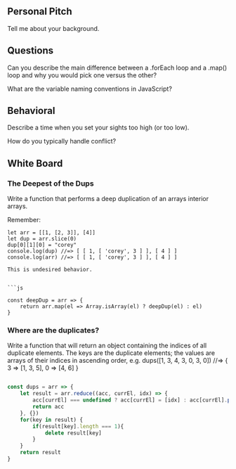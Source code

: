 ## Personal Pitch

Tell me about your background.

## Questions

Can you describe the main difference between a .forEach loop and a .map() loop and why you would pick one versus the other?

What are the variable naming conventions in JavaScript?  

## Behavioral

Describe a time when you set your sights too high (or too low).

How do you typically handle conflict?

## White Board

### The Deepest of the Dups

Write a function that performs a deep duplication of an arrays interior arrays.

Remember:

```
let arr = [[1, [2, 3]], [4]]
let dup = arr.slice(0)
dup[0][1][0] = "corey"
console.log(dup) //=> [ [ 1, [ 'corey', 3 ] ], [ 4 ] ]
console.log(arr) //=> [ [ 1, [ 'corey', 3 ] ], [ 4 ] ]

This is undesired behavior.


```js

const deepDup = arr => {
	return arr.map(el => Array.isArray(el) ? deepDup(el) : el)
}

```

### Where are the duplicates?

Write a function that will return an object containing the indices of all
duplicate elements. The keys are the duplicate elements; the values are
arrays of their indices in ascending order, e.g.
dups([1, 3, 4, 3, 0, 3, 0]) //=> { 3 => [1, 3, 5], 0 => [4, 6] }

```js

const dups = arr => {
	let result = arr.reduce((acc, currEl, idx) => {
		acc[currEl] === undefined ? acc[currEl] = [idx] : acc[currEl].push(idx)
		return acc
	}, {})
	for(key in result) {
		if(result[key].length === 1){
			delete result[key]
		}
	}
	return result
}


```
